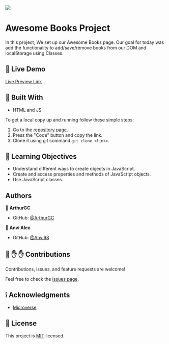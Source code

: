 ![](https://img.shields.io/badge/Microverse-blueviolet)

# Awesome Books Project

In this project, We set up our Awesome Books page. Our goal for today was add the functionality to add/save/remove books from our DOM and localStorage using Classes. 

## :red_circle: Live Demo

[Live Preview Link](https://arthurgc.github.io/awesome-books-project/)

## :hammer: Built With

- HTML and JS

To get a local copy up and running follow these simple steps:

1. Go to the [repository page](https://github.com/ArthurGC/awesome-books-project/tree/add-functionality-objects).
2. Press the "Code" button and copy the link.
3. Clone it using git command `git clone <link>`.

## :blue_book: Learning Objectives

- Understand different ways to create objects in JavaScript.
- Create and access properties and methods of JavaScript objects.
- Use JavaScript classes.

## Authors

👤 **ArthurGC**

- GitHub: [@ArthurGC](https://github.com/ArthurGC)

👤 **Anvi Alex**

- GitHub: [@Anvi98](https://github.com/Anvi98)


## 🤝 :raised_hand: :raised_hand: Contributions

Contributions, issues, and feature requests are welcome!

Feel free to check the [issues page](https://github.com/ArthurGC/awesome-books-project/issues).

## :grey_exclamation: Acknowledgments

- [Microverse](https://www.microverse.org/)

## 📝 License

This project is [MIT](LICENSE) licensed.
